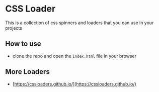 # CSS Loader

This is a collection of css spinners and loaders that you can use in your projects

## How to use

- clone the repo and open the `index.html` file in your browser

## More Loaders

- [https://cssloaders.github.io/](https://cssloaders.github.io/)

